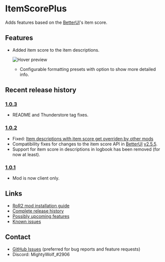 # ItemScorePlus

Adds features based on the [BetterUI](https://thunderstore.io/package/XoXFaby/BetterUI/)'s item score.

## Features

* Added item score to the item descriptions.

  ![Hover preview](https://i.imgur.com/w97NO38.png)
  * Configurable formatting presets with option to show more detailed info.

## Recent release history

### [1.0.3](https://github.com/MightyW0lf/ItemScorePlus/releases/tag/v1.0.1)

* README and Thunderstore tag fixes.

### [1.0.2](https://github.com/MightyW0lf/ItemScorePlus/releases/tag/v1.0.2)

* Fixed: [Item descriptions with item score get overriden by other mods](https://github.com/MightyW0lf/ItemScorePlus/issues/1)
* Compatibility fixes for changes to the item score API in [BetterUI](https://thunderstore.io/package/XoXFaby/BetterUI/) [v2.5.5](https://github.com/xoxfaby/BetterUI/releases/tag/v2.5.5).
* Support for item score in descriptions in logbook has been removed (for now at least).

### [1.0.1](https://github.com/MightyW0lf/ItemScorePlus/releases/tag/v1.0.1)

* Mod is now client only.

## Links

* [RoR2 mod installation guide](https://github.com/risk-of-thunder/R2Wiki/wiki/Beginner's-Guide-for-Modding-Risk-of-Rain-2#Mod-Manager)
* [Complete release history](https://github.com/MightyW0lf/ItemScorePlus/releases)
* [Possibly upcoming features](https://github.com/MightyW0lf/ItemScorePlus/issues?q=is%3Aissue+is%3Aopen+label%3Aenhancement)
* [Known issues](https://github.com/MightyW0lf/ItemScorePlus/issues?q=is%3Aissue+is%3Aopen+label%3Abug)

## Contact

* [GitHub Issues](https://github.com/MightyW0lf/ItemScorePlus/issues) (preferred for bug reports and feature requests)
* Discord: MightyWolf_#2906
